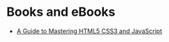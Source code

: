 # Books and eBooks
 
* [A Guide to Mastering HTML5 CSS3 and JavaScript ](https://github.com/ziggyrafiq/Books/blob/main/UltimateWebDevGuide/A%20Guide%20to%20Mastering%20HTML5%20CSS3%20and%20JavaScript.pdf)